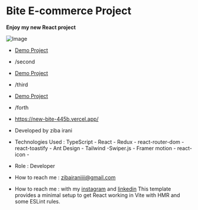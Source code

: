 # Bite E-commerce  Project

**Enjoy my new React project**

![Image](https://github.com/user-attachments/assets/7d811406-24c0-412b-862e-b74625aed9e1)

- [Demo Project](https://new-bite-uo9k.vercel.app/)
- /second
- [Demo Project](https://new-bite-c89t.vercel.app/)
- /third
- [Demo Project](https://new-bite-uvk6.vercel.app/)
- /forth
- https://new-bite-445b.vercel.app/


- Developed by ziba irani

- Technologies Used : TypeScript - React - Redux - react-router-dom - react-toastify - Ant Design - Tailwind -Swiper.js - Framer motion - react-icon -   

- Role : Developer
- How to reach me : zibairaniiii@gmail.com
- How to reach me : with my [instagram](https://instagram.com/zibairani_dev/) and [linkedin](https://www.linkedin.com/in/ziba-irani-developr/)
This template provides a minimal setup to get React working in Vite with HMR and some ESLint rules.

